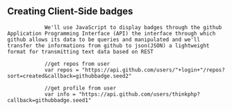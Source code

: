 ## Creating Client-Side badges

                We'll use JavaScript to display badges through the github Application Programming Interface (API) the interface through which github allows its data to be queries and manipulated and we'll transfer the informations from github to json(JSON) a lightweight format for transmitting text data based on REST

                //get repos from user
                var repos = "https://api.github.com/users/"+login+"/repos?sort=created&callback=githubbadge.seed2"
 
                //get profile from user
                var info = "https://api.github.com/users/thinkphp?callback=githubbadge.seed1"
